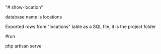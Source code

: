 "# show-location" 

database name is locations

Exported rows from "locations" table as a SQL file, it is the project folder

#run

php artisan serve